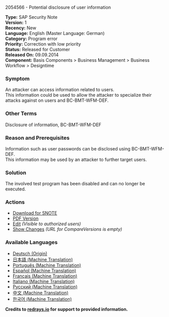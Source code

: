 2054566 - Potential disclosure of user information

**Type:** SAP Security Note  
**Version:** 1  
**Recency:** New  
**Language:** English (Master Language: German)  
**Category:** Program error  
**Priority:** Correction with low priority  
**Status:** Released for Customer  
**Released On:** 09.09.2014  
**Component:** Basis Components > Business Management > Business Workflow > Designtime

### Symptom
An attacker can access information related to users.  
This information could be used to allow the attacker to specialize their attacks against on users and BC-BMT-WFM-DEF.

### Other Terms
Disclosure of information, BC-BMT-WFM-DEF

### Reason and Prerequisites
Information such as user passwords can be disclosed using BC-BMT-WFM-DEF.  
This information may be used by an attacker to further target users.

### Solution
The involved test program has been disabled and can no longer be executed.

### Actions
- [Download for SNOTE](https://notesdownloads.sap.com/note/0040000012213572017)
- [PDF Version](https://userapps.support.sap.com/sap/support/sfm/notes/print/0002054566?language=en-US&token=BD9731AC9EED225543447035F5F94474)
- [Edit](https://me.sap.com/sap/support/notes/edit/0002054566) *(Visible to authorized users)*
- [Show Changes](https://me.sap.com) *(URL for CompareVersions is empty)*

### Available Languages
- [Deutsch (Origin)](https://me.sap.com/notes/0002054566/D)
- [日本語 (Machine Translation)](https://me.sap.com/notes/0002054566/J)
- [Português (Machine Translation)](https://me.sap.com/notes/0002054566/P)
- [Español (Machine Translation)](https://me.sap.com/notes/0002054566/S)
- [Français (Machine Translation)](https://me.sap.com/notes/0002054566/F)
- [Italiano (Machine Translation)](https://me.sap.com/notes/0002054566/I)
- [Русский (Machine Translation)](https://me.sap.com/notes/0002054566/R)
- [中文 (Machine Translation)](https://me.sap.com/notes/0002054566/1)
- [한국어 (Machine Translation)](https://me.sap.com/notes/0002054566/3)

**Credits to [redrays.io](https://redrays.io) for support to provided information.**